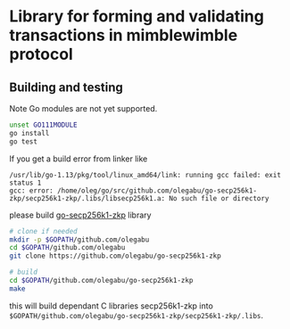 #  Library for forming and validating transactions in mimblewimble protocol

## Building and testing

Note Go modules are not yet supported.

```bash
unset GO111MODULE
go install
go test
```

If you get a build error from linker like

```
/usr/lib/go-1.13/pkg/tool/linux_amd64/link: running gcc failed: exit status 1
gcc: error: /home/oleg/go/src/github.com/olegabu/go-secp256k1-zkp/secp256k1-zkp/.libs/libsecp256k1.a: No such file or directory
```

please build [go-secp256k1-zkp](https://github.com/olegabu/go-secp256k1-zkp) library

```bash
# clone if needed
mkdir -p $GOPATH/github.com/olegabu
cd $GOPATH/github.com/olegabu
git clone https://github.com/olegabu/go-secp256k1-zkp

# build
cd $GOPATH/github.com/olegabu/go-secp256k1-zkp
make
```

this will build dependant C libraries secp256k1-zkp into `$GOPATH/github.com/olegabu/go-secp256k1-zkp/secp256k1-zkp/.libs`.
